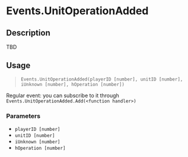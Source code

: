 # Events.UnitOperationAdded
## Description
TBD

## Usage
> `Events.UnitOperationAdded(playerID [number], unitID [number], iUnknown [number], hOperation [number])`

Regular event: you can subscribe to it through `Events.UnitOperationAdded.Add(<function handler>)`

### Parameters
- `playerID [number]`
- `unitID [number]`
- `iUnknown [number]`
- `hOperation [number]`